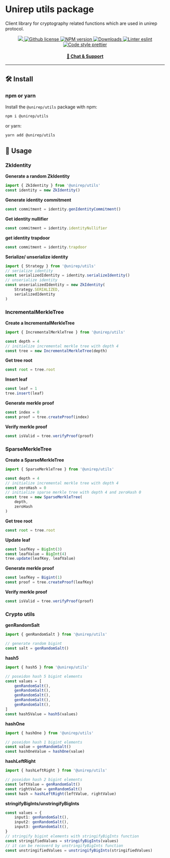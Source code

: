 # Unirep utils package

Client library for cryptography related functions which are used in unirep protocol.

<p align="center">
    <a href="https://github.com/unirep/unirep">
        <img src="https://img.shields.io/badge/project-unirep-blue.svg?style=flat-square">
    </a>
    <a href="https://github.com/unirep/unirep/blob/master/LICENSE">
        <img alt="Github license" src="https://img.shields.io/github/license/unirep/unirep.svg?style=flat-square">
    </a>
    <a href="https://www.npmjs.com/package/@unirep/utils">
        <img alt="NPM version" src="https://img.shields.io/npm/v/@unirep/utils?style=flat-square" />
    </a>
    <a href="https://npmjs.org/package/@unirep/utils">
        <img alt="Downloads" src="https://img.shields.io/npm/dm/@unirep/utils.svg?style=flat-square" />
    </a>
    <a href="https://eslint.org/">
        <img alt="Linter eslint" src="https://img.shields.io/badge/linter-eslint-8080f2?style=flat-square&logo=eslint" />
    </a>
    <a href="https://prettier.io/">
        <img alt="Code style prettier" src="https://img.shields.io/badge/code%20style-prettier-f8bc45?style=flat-square&logo=prettier" />
    </a>
</p>

<div align="center">
    <h4>
        <a href="https://discord.gg/VzMMDJmYc5">
            🤖 Chat &amp; Support
        </a>
    </h4>
</div>

---

## 🛠 Install

### npm or yarn

Install the `@unirep/utils` package with npm:

```bash
npm i @unirep/utils
```

or yarn:

```bash
yarn add @unirep/utils
```

## 📔 Usage

### ZkIdentity

**Generate a random ZkIdentity**
```typescript
import { ZkIdentity } from '@unirep/utils'
const identity = new ZkIdentity()
```

**Generate identity commitment**
```typescript
const commitment = identity.genIdentityCommitment()
```

**Get identity nullifier**
```typescript
const commitment = identity.identityNullifier
```

**get identity trapdoor**
```typescript
const commitment = identity.trapdoor
```
**Serialize/ unserialize identity**

```typescript
import { Strategy } from '@unirep/utils'
// serialize identity
const serializedIdentity = identity.serializeIdentity()
// unserialize identity
const unserializedIdentity = new ZkIdentity(
    Strategy.SERIALIZED,
    serializedIdentity
)
```

### IncrementalMerkleTree

**Create a IncrementalMerkleTree**
```typescript
import { IncrementalMerkleTree } from '@unirep/utils'

const depth = 4
// initialize incremental merkle tree with depth 4
const tree = new IncrementalMerkleTree(depth)
```

**Get tree root**
```typescript
const root = tree.root
```

**Insert leaf**
```typescript
const leaf = 1
tree.insert(leaf)
```

**Generate merkle proof**
```typescript
const index = 0
const proof = tree.createProof(index)
```

**Verify merkle proof**
```typescript
const isValid = tree.verifyProof(proof)
```

### SparseMerkleTree

**Create a SparseMerkleTree**
```typescript
import { SparseMerkleTree } from '@unirep/utils'

const depth = 4
// initialize incremental merkle tree with depth 4
const zeroHash = 0
// initialize sparse merkle tree with depth 4 and zeroHash 0
const tree = new SparseMerkleTree(
    depth, 
    zeroHash
)
```

**Get tree root**
```typescript
const root = tree.root
```

**Update leaf**
```typescript
const leafKey = BigInt(3)
const leafValue = BigInt(4)
tree.update(leafKey, leafValue)
```

**Generate merkle proof**
```typescript
const leafKey = Bigint(1)
const proof = tree.createProof(leafKey)
```

**Verify merkle proof**
```typescript
const isValid = tree.verifyProof(proof)
```

### Crypto utils

**genRandomSalt**
```typescript
import { genRandomSalt } from '@unirep/utils'

// generate random bigint
const salt = genRandomSalt()
```

**hash5**

```typescript
import { hash5 } from '@unirep/utils'

// poseidon hash 5 bigint elements
const values = [
    genRandomSalt(),
    genRandomSalt(),
    genRandomSalt(),
    genRandomSalt(),
    genRandomSalt(),
]
const hash5Value = hash5(values)
```
**hashOne**
```typescript
import { hashOne } from '@unirep/utils'

// poseidon hash 1 bigint elements
const value = genRandomSalt()
const hashOneValue = hashOne(value)
```
**hashLeftRight**
```typescript
import { hashLeftRight } from '@unirep/utils'

// poseidon hash 2 bigint elements
const leftValue = genRandomSalt()
const rightValue = genRandomSalt()
const hash = hashLeftRight(leftValue, rightValue)
```
**stringifyBigInts/unstringifyBigInts**
```typescript
const values = {
    input1: genRandomSalt(),
    input2: genRandomSalt(),
    input3: genRandomSalt(),
}
// stringify bigint elements with stringifyBigInts function
const stringifiedValues = stringifyBigInts(values)
// it can be recoverd by unstringifyBigInts function
const unstringifiedValues = unstringifyBigInts(stringifiedValues)
```